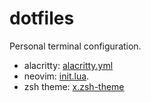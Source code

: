 # dotfiles

Personal terminal configuration.

- alacritty: [alacritty.yml](./.config/alacritty/alacritty.yml)
- neovim: [init.lua](./.config/nvim/init.lua).
- zsh theme: [x.zsh-theme](./.oh-my-zsh/custom//themes/x.zsh-theme)
